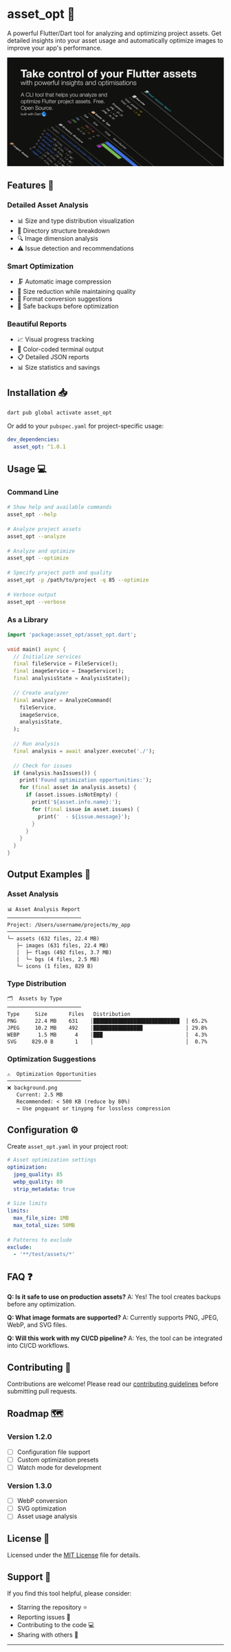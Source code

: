 # asset_opt 🎯

A powerful Flutter/Dart tool for analyzing and optimizing project assets. Get detailed insights into your asset usage and automatically optimize images to improve your app's performance.

![Repo Card](.github/assets/asset_opt_repocard.png)

## Features 🚀

### Detailed Asset Analysis
- 📊 Size and type distribution visualization
- 📁 Directory structure breakdown
- 🔍 Image dimension analysis
- ⚠️ Issue detection and recommendations

### Smart Optimization
- 🗜️ Automatic image compression
- 📏 Size reduction while maintaining quality
- 🔄 Format conversion suggestions
- 💾 Safe backups before optimization

### Beautiful Reports
- 📈 Visual progress tracking
- 🎨 Color-coded terminal output
- 📋 Detailed JSON reports
- 📊 Size statistics and savings

## Installation 📥

```bash
dart pub global activate asset_opt
```

Or add to your `pubspec.yaml` for project-specific usage:

```yaml
dev_dependencies:
  asset_opt: ^1.0.1
```

## Usage 💻

### Command Line

```bash
# Show help and available commands
asset_opt --help

# Analyze project assets
asset_opt --analyze

# Analyze and optimize
asset_opt --optimize

# Specify project path and quality
asset_opt -p /path/to/project -q 85 --optimize

# Verbose output
asset_opt --verbose
```

### As a Library

```dart
import 'package:asset_opt/asset_opt.dart';

void main() async {
  // Initialize services
  final fileService = FileService();
  final imageService = ImageService();
  final analysisState = AnalysisState();

  // Create analyzer
  final analyzer = AnalyzeCommand(
    fileService,
    imageService,
    analysisState,
  );

  // Run analysis
  final analysis = await analyzer.execute('./');

  // Check for issues
  if (analysis.hasIssues()) {
    print('Found optimization opportunities:');
    for (final asset in analysis.assets) {
      if (asset.issues.isNotEmpty) {
        print('${asset.info.name}:');
        for (final issue in asset.issues) {
          print('  - ${issue.message}');
        }
      }
    }
  }
}
```

## Output Examples 📸

### Asset Analysis
```
📊 Asset Analysis Report
────────────────────────
Project: /Users/username/projects/my_app
────────────────────────
└─ assets (632 files, 22.4 MB)
   ├─ images (631 files, 22.4 MB)
   │  ├─ flags (492 files, 3.7 MB)
   │  └─ bgs (4 files, 2.5 MB)
   └─ icons (1 files, 829 B)
```

### Type Distribution
```
🗂  Assets by Type
────────────────────────
Type     Size       Files   Distribution
PNG      22.4 MB    631    │████████████████████████████  │ 65.2%
JPEG     10.2 MB    492    │████████████████              │ 29.8%
WEBP      1.5 MB      4    │███                           │  4.3%
SVG     829.0 B       1    │                              │  0.7%
```

### Optimization Suggestions
```
⚠️  Optimization Opportunities
────────────────────────
❌ background.png
   Current: 2.5 MB
   Recommended: < 500 KB (reduce by 80%)
   → Use pngquant or tinypng for lossless compression
```

## Configuration ⚙️

Create `asset_opt.yaml` in your project root:

```yaml
# Asset optimization settings
optimization:
  jpeg_quality: 85
  webp_quality: 80
  strip_metadata: true

# Size limits
limits:
  max_file_size: 1MB
  max_total_size: 50MB

# Patterns to exclude
exclude:
  - '**/test/assets/*'
```

## FAQ ❓

**Q: Is it safe to use on production assets?**
A: Yes! The tool creates backups before any optimization.

**Q: What image formats are supported?**
A: Currently supports PNG, JPEG, WebP, and SVG files.

**Q: Will this work with my CI/CD pipeline?**
A: Yes, the tool can be integrated into CI/CD workflows.

## Contributing 🤝

Contributions are welcome! Please read our [contributing guidelines](CONTRIBUTING.md) before submitting pull requests.

## Roadmap 🗺️

### Version 1.2.0
- [ ] Configuration file support
- [ ] Custom optimization presets
- [ ] Watch mode for development

### Version 1.3.0
- [ ] WebP conversion
- [ ] SVG optimization
- [ ] Asset usage analysis

## License 📄

Licensed under the [MIT License](LICENSE) file for details.

## Support 💪

If you find this tool helpful, please consider:
- Starring the repository ⭐
- Reporting issues 🐛
- Contributing to the code 💻
- Sharing with others 🌟

---
